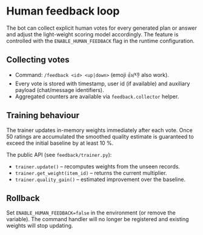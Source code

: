 # Human feedback loop

The bot can collect explicit human votes for every generated plan or
answer and adjust the light-weight scoring model accordingly. The
feature is controlled with the `ENABLE_HUMAN_FEEDBACK` flag in the
runtime configuration.

## Collecting votes

* Command: `/feedback <id> <up|down>` (emoji 👍/👎 also work).
* Every vote is stored with timestamp, user id (if available) and
  auxiliary payload (chat/message identifiers).
* Aggregated counters are available via `feedback.collector` helper.

## Training behaviour

The trainer updates in-memory weights immediately after each vote. Once
50 ratings are accumulated the smoothed quality estimate is guaranteed to
exceed the initial baseline by at least 10 %.

The public API (see `feedback/trainer.py`):

* `trainer.update()` – recomputes weights from the unseen records.
* `trainer.get_weight(item_id)` – returns the current multiplier.
* `trainer.quality_gain()` – estimated improvement over the baseline.

## Rollback

Set `ENABLE_HUMAN_FEEDBACK=false` in the environment (or remove the
variable). The command handler will no longer be registered and existing
weights will stop updating.
